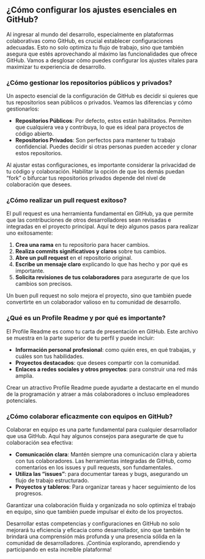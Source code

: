 ## ¿Cómo configurar los ajustes esenciales en GitHub?

Al ingresar al mundo del desarrollo, especialmente en plataformas colaborativas como GitHub, es crucial establecer configuraciones adecuadas. Esto no solo optimiza tu flujo de trabajo, sino que también asegura que estés aprovechando al máximo las funcionalidades que ofrece GitHub. Vamos a desglosar cómo puedes configurar los ajustes vitales para maximizar tu experiencia de desarrollo.

### ¿Cómo gestionar los repositorios públicos y privados?

Un aspecto esencial de la configuración de GitHub es decidir si quieres que tus repositorios sean públicos o privados. Veamos las diferencias y cómo gestionarlos:

- **Repositorios Públicos**: Por defecto, estos están habilitados. Permiten que cualquiera vea y contribuya, lo que es ideal para proyectos de código abierto.
- **Repositorios Privados**: Son perfectos para mantener tu trabajo confidencial. Puedes decidir si otras personas pueden acceder y clonar estos repositorios.

Al ajustar estas configuraciones, es importante considerar la privacidad de tu código y colaboración. Habilitar la opción de que los demás puedan “fork” o bifurcar tus repositorios privados depende del nivel de colaboración que desees.

### ¿Cómo realizar un pull request exitoso?

El pull request es una herramienta fundamental en GitHub, ya que permite que las contribuciones de otros desarrolladores sean revisadas e integradas en el proyecto principal. Aquí te dejo algunos pasos para realizar uno exitosamente:

1. **Crea una rama** en tu repositorio para hacer cambios.
2. **Realiza commits significativos y claros** sobre tus cambios.
3. **Abre un pull request** en el repositorio original.
4. **Escribe un mensaje claro** explicando lo que has hecho y por qué es importante.
5. **Solicita revisiones de tus colaboradores** para asegurarte de que los cambios son precisos.

Un buen pull request no solo mejora el proyecto, sino que también puede convertirte en un colaborador valioso en tu comunidad de desarrollo.

### ¿Qué es un Profile Readme y por qué es importante?

El Profile Readme es como tu carta de presentación en GitHub. Este archivo se muestra en la parte superior de tu perfil y puede incluir:

- **Información personal profesional**: como quién eres, en qué trabajas, y cuáles son tus habilidades.
- **Proyectos destacados**: que desees compartir con la comunidad.
- **Enlaces a redes sociales y otros proyectos**: para construir una red más amplia.

Crear un atractivo Profile Readme puede ayudarte a destacarte en el mundo de la programación y atraer a más colaboradores o incluso empleadores potenciales.

### ¿Cómo colaborar eficazmente con equipos en GitHub?

Colaborar en equipo es una parte fundamental para cualquier desarrollador que usa GitHub. Aquí hay algunos consejos para asegurarte de que tu colaboración sea efectiva:

- **Comunicación clara**: Mantén siempre una comunicación clara y abierta con tus colaboradores. Las herramientas integradas de GitHub, como comentarios en los issues y pull requests, son fundamentales.
- **Utiliza las “issues”**: para documentar tareas y bugs, asegurando un flujo de trabajo estructurado.
- **Proyectos y tableros**: Para organizar tareas y hacer seguimiento de los progresos.

Garantizar una colaboración fluida y organizada no solo optimiza el trabajo en equipo, sino que también puede impulsar el éxito de los proyectos.

Desarrollar estas competencias y configuraciones en GitHub no solo mejorará tu eficiencia y eficacia como desarrollador, sino que también te brindará una comprensión más profunda y una presencia sólida en la comunidad de desarrolladores. ¡Continúa explorando, aprendiendo y participando en esta increíble plataforma!